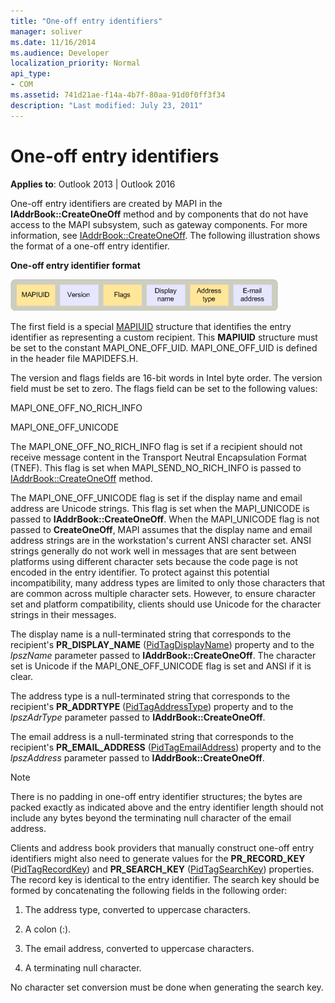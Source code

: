 ```yaml
---
title: "One-off entry identifiers"
manager: soliver
ms.date: 11/16/2014
ms.audience: Developer
localization_priority: Normal
api_type:
- COM
ms.assetid: 741d21ae-f14a-4b7f-80aa-91d0f0ff3f34
description: "Last modified: July 23, 2011"
---
```


# One-off entry identifiers
  
**Applies to**: Outlook 2013 | Outlook 2016 
  
One-off entry identifiers are created by MAPI in the **IAddrBook::CreateOneOff** method and by components that do not have access to the MAPI subsystem, such as gateway components. For more information, see [IAddrBook::CreateOneOff](iaddrbook-createoneoff.md). The following illustration shows the format of a one-off entry identifier.
  
**One-off entry identifier format**
  
![One-off entry identifier format](media/amapi_69.gif "One-off entry identifier format")
  
The first field is a special [MAPIUID](mapiuid.md) structure that identifies the entry identifier as representing a custom recipient. This **MAPIUID** structure must be set to the constant MAPI_ONE_OFF_UID. MAPI_ONE_OFF_UID is defined in the header file MAPIDEFS.H. 
  
The version and flags fields are 16-bit words in Intel byte order. The version field must be set to zero. The flags field can be set to the following values:
  
MAPI_ONE_OFF_NO_RICH_INFO
  
MAPI_ONE_OFF_UNICODE
  
The MAPI_ONE_OFF_NO_RICH_INFO flag is set if a recipient should not receive message content in the Transport Neutral Encapsulation Format (TNEF). This flag is set when MAPI_SEND_NO_RICH_INFO is passed to [IAddrBook::CreateOneOff](iaddrbook-createoneoff.md) method. 
  
The MAPI_ONE_OFF_UNICODE flag is set if the display name and email address are Unicode strings. This flag is set when the MAPI_UNICODE is passed to **IAddrBook::CreateOneOff**. When the MAPI_UNICODE flag is not passed to **CreateOneOff**, MAPI assumes that the display name and email address strings are in the workstation's current ANSI character set. ANSI strings generally do not work well in messages that are sent between platforms using different character sets because the code page is not encoded in the entry identifier. To protect against this potential incompatibility, many address types are limited to only those characters that are common across multiple character sets. However, to ensure character set and platform compatibility, clients should use Unicode for the character strings in their messages.
  
The display name is a null-terminated string that corresponds to the recipient's **PR_DISPLAY_NAME** ([PidTagDisplayName](pidtagdisplayname-canonical-property.md)) property and to the  _lpszName_ parameter passed to **IAddrBook::CreateOneOff**. The character set is Unicode if the MAPI_ONE_OFF_UNICODE flag is set and ANSI if it is clear. 
  
The address type is a null-terminated string that corresponds to the recipient's **PR_ADDRTYPE** ([PidTagAddressType](pidtagaddresstype-canonical-property.md)) property and to the  _lpszAdrType_ parameter passed to **IAddrBook::CreateOneOff**. 
  
The email address is a null-terminated string that corresponds to the recipient's **PR_EMAIL_ADDRESS** ([PidTagEmailAddress](pidtagemailaddress-canonical-property.md)) property and to the  _lpszAddress_ parameter passed to **IAddrBook::CreateOneOff**. 
  
> [!NOTE]
> There is no padding in one-off entry identifier structures; the bytes are packed exactly as indicated above and the entry identifier length should not include any bytes beyond the terminating null character of the email address. 
  
Clients and address book providers that manually construct one-off entry identifiers might also need to generate values for the **PR_RECORD_KEY** ([PidTagRecordKey](pidtagrecordkey-canonical-property.md)) and **PR_SEARCH_KEY** ([PidTagSearchKey](pidtagsearchkey-canonical-property.md)) properties. The record key is identical to the entry identifier. The search key should be formed by concatenating the following fields in the following order:
  
1. The address type, converted to uppercase characters.
    
2. A colon (:).
    
3. The email address, converted to uppercase characters.
    
4. A terminating null character.
    
No character set conversion must be done when generating the search key.
  

